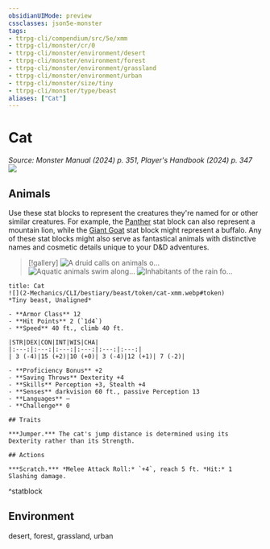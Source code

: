```yaml
---
obsidianUIMode: preview
cssclasses: json5e-monster
tags:
- ttrpg-cli/compendium/src/5e/xmm
- ttrpg-cli/monster/cr/0
- ttrpg-cli/monster/environment/desert
- ttrpg-cli/monster/environment/forest
- ttrpg-cli/monster/environment/grassland
- ttrpg-cli/monster/environment/urban
- ttrpg-cli/monster/size/tiny
- ttrpg-cli/monster/type/beast
aliases: ["Cat"]
---
```

# Cat
*Source: Monster Manual (2024) p. 351, Player's Handbook (2024) p. 347*  
![](2-Mechanics/CLI/bestiary/beast/img/cat.webp#right)

## Animals

Use these stat blocks to represent the creatures they're named for or other similar creatures. For example, the [Panther](2-Mechanics/CLI/bestiary/beast/panther-xmm.md) stat block can also represent a mountain lion, while the [Giant Goat](2-Mechanics/CLI/bestiary/beast/giant-goat-xmm.md) stat block might represent a buffalo. Any of these stat blocks might also serve as fantastical animals with distinctive names and cosmetic details unique to your D&D adventures.

> [!gallery]
![A druid calls on animals o...](2-Mechanics/CLI/bestiary/beast/img/animals-hills-and-mountains.webp "A druid calls on animals of the hills and mountains to aid her cause")
![Aquatic animals swim along...](2-Mechanics/CLI/bestiary/beast/img/animals-aquatic.webp "Aquatic animals swim alongside a druid exploring the sea")
![Inhabitants of the rain fo...](2-Mechanics/CLI/bestiary/beast/img/animals-rainforest.webp "Inhabitants of the rain forest answer a druid's summons")

```ad-statblock
title: Cat
![](2-Mechanics/CLI/bestiary/beast/token/cat-xmm.webp#token)
*Tiny beast, Unaligned*

- **Armor Class** 12 
- **Hit Points** 2 (`1d4`) 
- **Speed** 40 ft., climb 40 ft.

|STR|DEX|CON|INT|WIS|CHA|
|:---:|:---:|:---:|:---:|:---:|:---:|
| 3 (-4)|15 (+2)|10 (+0)| 3 (-4)|12 (+1)| 7 (-2)|

- **Proficiency Bonus** +2
- **Saving Throws** Dexterity +4
- **Skills** Perception +3, Stealth +4
- **Senses** darkvision 60 ft., passive Perception 13
- **Languages** —
- **Challenge** 0

## Traits

***Jumper.*** The cat's jump distance is determined using its Dexterity rather than its Strength.

## Actions

***Scratch.*** *Melee Attack Roll:* `+4`, reach 5 ft. *Hit:* 1 Slashing damage.
```
^statblock

## Environment

desert, forest, grassland, urban